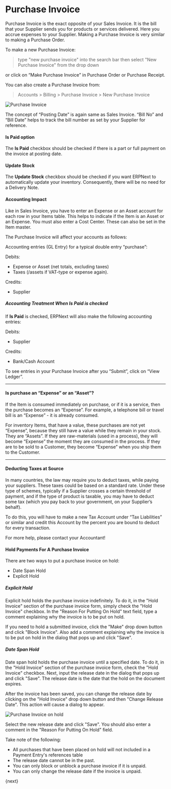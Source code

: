 <!-- add-breadcrumbs -->
# Purchase Invoice

Purchase Invoice is the exact opposite of your Sales Invoice. It is the bill
that your Supplier sends you for products or services delivered. Here you
accrue expenses to your Supplier. Making a Purchase Invoice is very similar to
making a Purchase Order.

To make a new Purchase Invoice:
> type "new purchase invoice" into the search bar then select "New Purchase
Invoice" from the drop down

or click on “Make Purchase Invoice” in Purchase Order or Purchase Receipt.

You can also create a Purchase Invoice from:
> Accounts > Billing > Purchase Invoice > New Purchase Invoice

<img class="screenshot" alt="Purchase Invoice" src="{{docs_base_url}}/assets/img/accounting/purchase-invoice.png">

The concept of “Posting Date” is again same as Sales Invoice. “Bill No” and
“Bill Date” helps to track the bill number as set by your Supplier for
reference.

#### Is Paid option
The **Is Paid** checkbox should be checked if there is a part or full payment
on the invoice at posting date.

#### Update Stock
The **Update Stock** checkbox should be checked if you want ERPNext to automatically
 update your inventory. Consequently, there will be no need for a Delivery Note.

#### Accounting Impact

Like in Sales Invoice, you have to enter an Expense or an Asset account for
each row in your Items table. This helps to indicate if the Item is an Asset
or an Expense. You must also enter a Cost Center. These can also be set in the
Item master.

The Purchase Invoice will affect your accounts as follows:

Accounting entries (GL Entry) for a typical double entry “purchase”:

Debits:

  * Expense or Asset (net totals, excluding taxes)
  * Taxes (/assets if VAT-type or expense again).

Credits:

  * Supplier

##### Accounting Treatment When **Is Paid** is checked
If **Is Paid** is checked, ERPNext will also make the following
accounting entries:

Debits:

  * Supplier

Credits:
  * Bank/Cash Account

To see entries in your Purchase Invoice after you “Submit”, click on “View
Ledger”.

* * *

#### Is purchase an “Expense” or an “Asset”?

If the Item is consumed immediately on purchase, or if it is a service, then
the purchase becomes an “Expense”. For example, a telephone bill or travel
bill is an “Expense” - it is already consumed.

For inventory Items, that have a value, these purchases are not yet “Expense”,
because they still have a value while they remain in your stock. They are
“Assets”. If they are raw-materials (used in a process), they will become
“Expense” the moment they are consumed in the process. If they are to be sold
to a Customer, they become “Expense” when you ship them to the Customer.

* * *

#### Deducting Taxes at Source

In many countries, the law may require you to deduct taxes, while paying your
suppliers. These taxes could be based on a standard rate. Under these type of
schemes, typically if a Supplier crosses a certain threshold of payment, and
if the type of product is taxable, you may have to deduct some tax (which you
pay back to your government, on your Supplier’s behalf).

To do this, you will have to make a new Tax Account under “Tax Liabilities” or
similar and credit this Account by the percent you are bound to deduct for
every transaction.

For more help, please contact your Accountant!

#### Hold Payments For A Purchase Invoice
There are two ways to put a purchase invoice on hold:
- Date Span Hold
- Explicit Hold

##### Explicit Hold
Explicit hold holds the purchase invoice indefinitely.
To do it, in the "Hold Invoice" section of the purchase invoice form, simply
check the "Hold Invoice" checkbox. In the "Reason For Putting On Hold" text
field, type a comment explaining why the invoice is to be put on hold.

If you need to hold a submitted invoice, click the "Make" drop down button
and click "Block Invoice". Also add a comment explaining why the invoice is
to be put on hold in the dialog that pops up and click "Save".

##### Date Span Hold
Date span hold holds the purchase invoice until a
specified date. To do it, in the "Hold Invoice" section of the purchase
invoice form, check the "Hold Invoice" checkbox. Next, input the release date
in the dialog that pops up and click "Save". The release date is the date
that the hold on the document expires.

After the invoice has been saved, you can change the release date by clicking
on the "Hold Invoice" drop down button and then "Change Release Date". This
action will cause a dialog to appear.

<img class="screenshot" alt="Purchase Invoice on hold" src="{{docs_base_url}}/assets/img/accounting/purchase-invoice-hold.png">

Select the new release date and click "Save". You should also enter a comment
in the "Reason For Putting On Hold" field.

Take note of the following:
- All purchases that have been placed on hold will not included in a Payment Entry's references table
- The release date cannot be in the past.
- You can only block or unblock a purchase invoice if it is unpaid.
- You can only change the release date if the invoice is unpaid.


{next}

